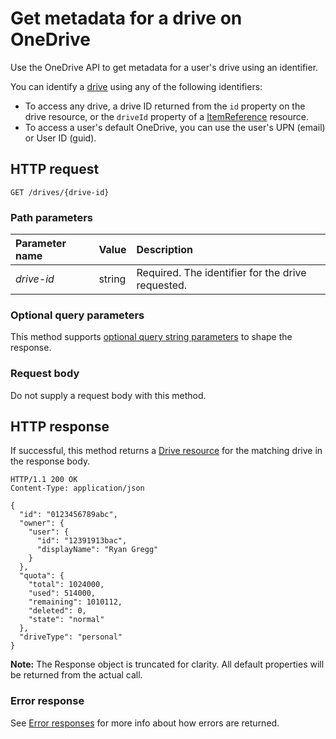 # Get metadata for a drive on OneDrive

Use the OneDrive API to get metadata for a user's drive using an identifier.

You can identify a [drive][drive-resource] using any of the following identifiers:

* To access any drive, a drive ID returned from the `id` property on the drive resource, or the `driveId` property of a [ItemReference](../resources/itemReference.md) resource.
* To access a user's default OneDrive, you can use the user's UPN (email) or User ID (guid).

## HTTP request

<!-- { "blockType": "request", "name": "get-drive-by-id", "scopes": "files.read" } -->
```
GET /drives/{drive-id}
```

### Path parameters
| Parameter name | Value  | Description                                       |
|:---------------|:-------|:--------------------------------------------------|
| _drive-id_     | string | Required. The identifier for the drive requested. |

### Optional query parameters

This method supports [optional query string parameters][odata-query-parameters]
to shape the response.

### Request body
Do not supply a request body with this method.

## HTTP response

If successful, this method returns a [Drive resource][drive-resource] for the matching drive in the response body.

<!-- { "blockType": "response", "@odata.type": "oneDrive.drive" } -->
```http
HTTP/1.1 200 OK
Content-Type: application/json

{
  "id": "0123456789abc",
  "owner": {
    "user": {
      "id": "12391913bac",
      "displayName": "Ryan Gregg"
    }
  },
  "quota": {
    "total": 1024000,
    "used": 514000,
    "remaining": 1010112,
    "deleted": 0,
    "state": "normal"
  },
  "driveType": "personal"
}
```

**Note:** The Response object is truncated for clarity.
All default properties will be returned from the actual call.

### Error response

See [Error responses][error-response] for more info about
how errors are returned.

[error-response]: ../concepts/errors.md
[drive-resource]: ../resources/drive.md
[odata-query-parameters]: ../concepts/optional-query-parameters.md

<!-- {
  "type": "#page.annotation",
  "description": "Retrieve metadata for a OneDrive based on a unique ID.",
  "keywords": "drive,onedrive.drive,default drive",
  "section": "documentation",
  "tocPath": "Drives/Get drive"
} -->
